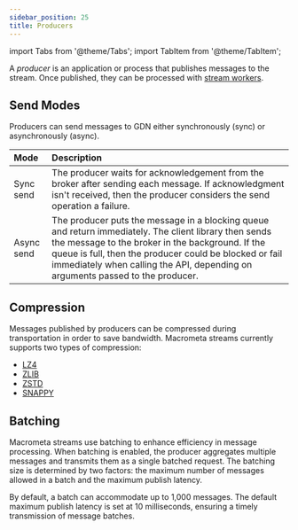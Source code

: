 ```yaml
---
sidebar_position: 25
title: Producers
---
```


import Tabs from '@theme/Tabs';
import TabItem from '@theme/TabItem';


A _producer_ is an application or process that publishes messages to the stream. Once published, they can be processed with [stream workers](../../compute/cep/).

## Send Modes

Producers can send messages to GDN either synchronously (sync) or asynchronously (async).

| Mode       | Description                                                                                                                                         |
|:-----------|:----------------------------------------------------------------------------------------------------------------------------------------------------|
| Sync send  | The producer waits for acknowledgement from the broker after sending each message. If acknowledgment isn't received, then the producer considers the send operation a failure. |
| Async send | The producer puts the message in a blocking queue and return immediately. The client library then sends the message to the broker in the background. If the queue is full, then the producer could be blocked or fail immediately when calling the API, depending on arguments passed to the producer. |


## Compression

Messages published by producers can be compressed during transportation in order to save bandwidth. Macrometa streams currently supports two types of compression:

- [LZ4](https://github.com/lz4/lz4)
- [ZLIB](https://zlib.net/)
- [ZSTD](https://facebook.github.io/zstd/)
- [SNAPPY](https://github.com/google/snappy)

## Batching

Macrometa streams use batching to enhance efficiency in message processing. When batching is enabled, the producer aggregates multiple messages and transmits them as a single batched request. The batching size is determined by two factors: the maximum number of messages allowed in a batch and the maximum publish latency.

By default, a batch can accommodate up to 1,000 messages. The default maximum publish latency is set at 10 milliseconds, ensuring a timely transmission of message batches.